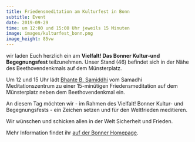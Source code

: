 ```yaml
---
title: Friedensmeditation am Kulturfest in Bonn
subtitle: Event
date: 2019-09-29
time: um 12:00 und 15:00 Uhr jeweils 15 Minuten
image: images/kulturfest_bonn.png
image_height: 85vw
---
```

wir laden Euch herzlich ein am **Vielfalt! Das Bonner Kultur-und Begegnungsfest** teilzunehmen. Unser Stand (46) befindet sich in der Nähe des Beethovendenkmals auf dem Münsterplatz.

Um 12 und 15 Uhr lädt [Bhante B. Samiddhi](lehrer.html) vom Samadhi Meditationszentrum zu einer 15-minütigen Friedensmeditation auf dem Münsterplatz neben dem Beethovendenkmal ein.

An diesem Tag möchten wir - im Rahmen des Vielfalt! Bonner Kultur- und Begegnungsfests - ein Zeichen setzen und für den Weltfrieden meditieren.

Wir wünschen und schicken allen in der Welt Sicherheit und Frieden.

Mehr Information findet ihr [auf der Bonner Homepage](https://www.bonn.de/veranstaltungskalender/veranstaltungen/hauptkalender/extern/Vielfalt__Das_Bonner_Kultur-_und_Begegnungsfest.php).
